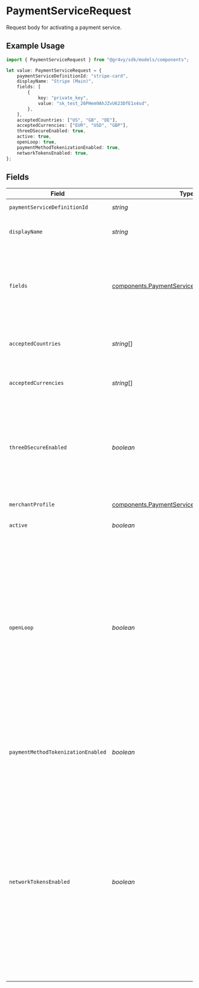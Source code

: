 # PaymentServiceRequest

Request body for activating a payment service.

## Example Usage

```typescript
import { PaymentServiceRequest } from "@gr4vy/sdk/models/components";

let value: PaymentServiceRequest = {
    paymentServiceDefinitionId: "stripe-card",
    displayName: "Stripe (Main)",
    fields: [
        {
            key: "private_key",
            value: "sk_test_26PHem9AhJZvU623DfE1x4sd",
        },
    ],
    acceptedCountries: ["US", "GB", "DE"],
    acceptedCurrencies: ["EUR", "USD", "GBP"],
    threeDSecureEnabled: true,
    active: true,
    openLoop: true,
    paymentMethodTokenizationEnabled: true,
    networkTokensEnabled: true,
};
```

## Fields

| Field                                                                                                                                                                                                                                                                                                                                                                                                                                                                                                                           | Type                                                                                                                                                                                                                                                                                                                                                                                                                                                                                                                            | Required                                                                                                                                                                                                                                                                                                                                                                                                                                                                                                                        | Description                                                                                                                                                                                                                                                                                                                                                                                                                                                                                                                     | Example                                                                                                                                                                                                                                                                                                                                                                                                                                                                                                                         |
| ------------------------------------------------------------------------------------------------------------------------------------------------------------------------------------------------------------------------------------------------------------------------------------------------------------------------------------------------------------------------------------------------------------------------------------------------------------------------------------------------------------------------------- | ------------------------------------------------------------------------------------------------------------------------------------------------------------------------------------------------------------------------------------------------------------------------------------------------------------------------------------------------------------------------------------------------------------------------------------------------------------------------------------------------------------------------------- | ------------------------------------------------------------------------------------------------------------------------------------------------------------------------------------------------------------------------------------------------------------------------------------------------------------------------------------------------------------------------------------------------------------------------------------------------------------------------------------------------------------------------------- | ------------------------------------------------------------------------------------------------------------------------------------------------------------------------------------------------------------------------------------------------------------------------------------------------------------------------------------------------------------------------------------------------------------------------------------------------------------------------------------------------------------------------------- | ------------------------------------------------------------------------------------------------------------------------------------------------------------------------------------------------------------------------------------------------------------------------------------------------------------------------------------------------------------------------------------------------------------------------------------------------------------------------------------------------------------------------------- |
| `paymentServiceDefinitionId`                                                                                                                                                                                                                                                                                                                                                                                                                                                                                                    | *string*                                                                                                                                                                                                                                                                                                                                                                                                                                                                                                                        | :heavy_check_mark:                                                                                                                                                                                                                                                                                                                                                                                                                                                                                                              | The ID of the payment service to use.                                                                                                                                                                                                                                                                                                                                                                                                                                                                                           | stripe-card                                                                                                                                                                                                                                                                                                                                                                                                                                                                                                                     |
| `displayName`                                                                                                                                                                                                                                                                                                                                                                                                                                                                                                                   | *string*                                                                                                                                                                                                                                                                                                                                                                                                                                                                                                                        | :heavy_check_mark:                                                                                                                                                                                                                                                                                                                                                                                                                                                                                                              | A custom name for the payment service. This will be shown in the Admin UI.                                                                                                                                                                                                                                                                                                                                                                                                                                                      | Stripe (Main)                                                                                                                                                                                                                                                                                                                                                                                                                                                                                                                   |
| `fields`                                                                                                                                                                                                                                                                                                                                                                                                                                                                                                                        | [components.PaymentServiceRequestFields](../../models/components/paymentservicerequestfields.md)[]                                                                                                                                                                                                                                                                                                                                                                                                                              | :heavy_check_mark:                                                                                                                                                                                                                                                                                                                                                                                                                                                                                                              | A list of fields, each containing a key-value pair for each field defined by the definition for this payment service e.g. for stripe-card `secret_key` is required and so must be sent within this field.                                                                                                                                                                                                                                                                                                                       |                                                                                                                                                                                                                                                                                                                                                                                                                                                                                                                                 |
| `acceptedCountries`                                                                                                                                                                                                                                                                                                                                                                                                                                                                                                             | *string*[]                                                                                                                                                                                                                                                                                                                                                                                                                                                                                                                      | :heavy_check_mark:                                                                                                                                                                                                                                                                                                                                                                                                                                                                                                              | A list of countries that this payment service needs to support in ISO two-letter code format.                                                                                                                                                                                                                                                                                                                                                                                                                                   | [<br/>"US",<br/>"GB",<br/>"DE"<br/>]                                                                                                                                                                                                                                                                                                                                                                                                                                                                                            |
| `acceptedCurrencies`                                                                                                                                                                                                                                                                                                                                                                                                                                                                                                            | *string*[]                                                                                                                                                                                                                                                                                                                                                                                                                                                                                                                      | :heavy_check_mark:                                                                                                                                                                                                                                                                                                                                                                                                                                                                                                              | A list of currencies that this payment service needs to support in ISO 4217 three-letter code format.                                                                                                                                                                                                                                                                                                                                                                                                                           | [<br/>"EUR",<br/>"USD",<br/>"GBP"<br/>]                                                                                                                                                                                                                                                                                                                                                                                                                                                                                         |
| `threeDSecureEnabled`                                                                                                                                                                                                                                                                                                                                                                                                                                                                                                           | *boolean*                                                                                                                                                                                                                                                                                                                                                                                                                                                                                                                       | :heavy_minus_sign:                                                                                                                                                                                                                                                                                                                                                                                                                                                                                                              | Defines if 3-D Secure is enabled for the service (can only be<br/>enabled if the payment service definition supports<br/>the `three_d_secure_hosted` feature).<br/>This does not affect pass through 3-D Secure data.                                                                                                                                                                                                                                                                                                           | true                                                                                                                                                                                                                                                                                                                                                                                                                                                                                                                            |
| `merchantProfile`                                                                                                                                                                                                                                                                                                                                                                                                                                                                                                               | [components.PaymentServiceRequestMerchantProfile](../../models/components/paymentservicerequestmerchantprofile.md)                                                                                                                                                                                                                                                                                                                                                                                                              | :heavy_minus_sign:                                                                                                                                                                                                                                                                                                                                                                                                                                                                                                              | Configuration for each supported card scheme.                                                                                                                                                                                                                                                                                                                                                                                                                                                                                   |                                                                                                                                                                                                                                                                                                                                                                                                                                                                                                                                 |
| `active`                                                                                                                                                                                                                                                                                                                                                                                                                                                                                                                        | *boolean*                                                                                                                                                                                                                                                                                                                                                                                                                                                                                                                       | :heavy_minus_sign:                                                                                                                                                                                                                                                                                                                                                                                                                                                                                                              | Defines if this service is currently active or not.                                                                                                                                                                                                                                                                                                                                                                                                                                                                             | true                                                                                                                                                                                                                                                                                                                                                                                                                                                                                                                            |
| `openLoop`                                                                                                                                                                                                                                                                                                                                                                                                                                                                                                                      | *boolean*                                                                                                                                                                                                                                                                                                                                                                                                                                                                                                                       | :heavy_minus_sign:                                                                                                                                                                                                                                                                                                                                                                                                                                                                                                              | Defines if the service works as an open-loop service. This feature<br/>can only be enabled if the PSP is set up to accept previous scheme<br/>transaction IDs.<br/><br/>If this value is not provided or is set to `null`, it will be set<br/>to the value of `open_loop` in the payment service definition.<br/><br/>If `open_loop_toggle` is `false` in the payment service definition,<br/>`open_loop` should either not be provided or set to `null`, or it<br/>will fail with a validation error.                          | true                                                                                                                                                                                                                                                                                                                                                                                                                                                                                                                            |
| `paymentMethodTokenizationEnabled`                                                                                                                                                                                                                                                                                                                                                                                                                                                                                              | *boolean*                                                                                                                                                                                                                                                                                                                                                                                                                                                                                                                       | :heavy_minus_sign:                                                                                                                                                                                                                                                                                                                                                                                                                                                                                                              | Defines if tokenization is enabled for the service. This feature<br/>can only be enabled if the payment service is NOT set as `open_loop`<br/>and the PSP is set up to tokenize.                                                                                                                                                                                                                                                                                                                                                | true                                                                                                                                                                                                                                                                                                                                                                                                                                                                                                                            |
| `networkTokensEnabled`                                                                                                                                                                                                                                                                                                                                                                                                                                                                                                          | *boolean*                                                                                                                                                                                                                                                                                                                                                                                                                                                                                                                       | :heavy_minus_sign:                                                                                                                                                                                                                                                                                                                                                                                                                                                                                                              | Defines if network tokens are enabled for the service. This feature<br/>can only be enabled if the payment service is set as `open_loop` and<br/>the PSP is set up to accept network tokens.<br/><br/>If this value is not provided or is set to `null`, it will be set<br/>to the value of `network_tokens_default` in the payment service<br/>definition.<br/><br/>If `network_tokens_toggle` is `false` in the payment service definition,<br/>`network_tokens_enabled` should either not be provided or set to `null`,<br/>or it will fail with a validation error. | true                                                                                                                                                                                                                                                                                                                                                                                                                                                                                                                            |